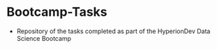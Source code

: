 # Bootcamp-Tasks
- Repository of the tasks completed as part of the HyperionDev Data Science Bootcamp
